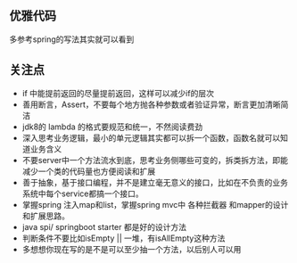 ## 优雅代码
多参考spring的写法其实就可以看到

## 关注点
* if 中能提前返回的尽量提前返回，这样可以减少if的层次
* 善用断言，Assert，不要每个地方抛各种参数或者验证异常，断言更加清晰简洁
* jdk8的 lambda 的格式要规范和统一，不然阅读费劲
* 深入思考业务逻辑，最小的单元逻辑其实都可以拆一个函数，函数名就可以知道业务含义
* 不要server中一个方法流水到底，思考业务侧哪些可变的，拆类拆方法，即能减少一个类的代码量也方便阅读和扩展
* 善于抽象，基于接口编程，并不是建立毫无意义的接口，比如在不负责的业务系统中每个service都搞一个接口。
* 掌握spring 注入map和list，掌握spring mvc中 各种拦截器 和mapper的设计和扩展思路。
* java spi/ springboot starter 都是好的设计方法
* 判断条件不要比如isEmpty || 一堆，有isAllEmpty这种方法
* 多想想你现在写的是不是可以至少抽一个方法，以后别人可以用

